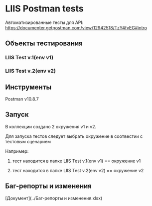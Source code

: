 # LIIS Postman tests
Автоматизированные тесты для API: https://documenter.getpostman.com/view/12942518/TzY4fvEG#intro

## Объекты тестирования

### LIIS Test v.1(env v1)
### LIIS Test v.2(env v2)


## Инструменты
Postman v10.8.7

## Запуск
В коллекции создано 2 окружения v1 и v2.

Для запуска тестов следует выбрать окружение в соотвестии с тестовым сценарием 

Например:

1) тест находится в папке LIIS Test v.1(env v1) == окружение v1

1) тест находится в папке LIIS Test v.2(env v2) == окружение v2

## Баг-репорты и изменения
[Документ](../Баг-репорты и изменения.xlsx)
